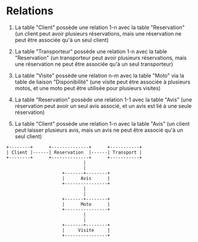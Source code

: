 # Relations

1. La table "Client" possède une relation 1-n avec la table "Reservation" (un client peut avoir plusieurs réservations, mais une réservation ne peut être associée qu'à un seul client)

1. La table "Transporteur" possède une relation 1-n avec la table "Reservation" (un transporteur peut avoir plusieurs réservations, mais une réservation ne peut être associée qu'à un seul transporteur)

1. La table "Visite" possède une relation n-m avec la table "Moto" via la table de liaison "Disponibilité" (une visite peut être associée à plusieurs motos, et une moto peut être utilisée pour plusieurs visites)

1. La table "Reservation" possède une relation 1-1 avec la table "Avis" (une réservation peut avoir un seul avis associé, et un avis est lié à une seule réservation)

1. La table "Client" possède une relation 1-n avec la table "Avis" (un client peut laisser plusieurs avis, mais un avis ne peut être associé qu'à un seul client)

```
+--------+      +--------------+      +-----------+
| Client |------| Reservation  |------| Transport |
+--------+      +--------------+      +-----------+
                             |
                             |
                     +-------+--------+
                     |      Avis      |
                     +----------------+
                             |
                             |
                     +-------+--------+
                     |      Moto      |
                     +----------------+
                             |
                             |
                     +-------+--------+
                     |     Visite     |
                     +----------------+

```
